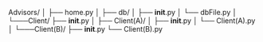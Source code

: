 Advisors/
│
├── home.py
│
├── db/
│    ├── __init__.py
│    └── dbFile.py
│
└───Client/
     ├── __init__.py
     │
     ├── Client(A)/
     │    ├── __init__.py
     │    └── Client(A).py
     │
     └───Client(B)/
          ├── __init__.py
          └── Client(B).py
